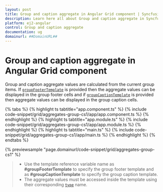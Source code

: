 ```yaml
---
layout: post
title: Group and caption aggregate in Angular Grid component | Syncfusion
description: Learn here all about Group and caption aggregate in Syncfusion Angular Grid component of Syncfusion Essential JS 2 and more.
platform: ej2-angular
control: Group and caption aggregate 
documentation: ug
domainurl: ##DomainURL##
---
```


# Group and caption aggregate in Angular Grid component

Group and caption aggregate values are calculated from the current group items.
If [`groupFooterTemplate`](https://ej2.syncfusion.com/angular/documentation/api/grid/aggregateColumnDirective/#groupfootertemplate) is provided then the aggregate values can be displayed in the group footer cells and if [`groupCaptionTemplate`](https://ej2.syncfusion.com/angular/documentation/api/grid/aggregateColumnDirective/#groupcaptiontemplate) is provided then aggregate values can be displayed in the group caption cells.

{% tabs %}
{% highlight ts tabtitle="app.component.ts" %}
{% include code-snippet/grid/aggregates-group-cs1/app/app.component.ts %}
{% endhighlight %}
{% highlight ts tabtitle="app.module.ts" %}
{% include code-snippet/grid/aggregates-group-cs1/app/app.module.ts %}
{% endhighlight %}
{% highlight ts tabtitle="main.ts" %}
{% include code-snippet/grid/aggregates-group-cs1/app/main.ts %}
{% endhighlight %}
{% endtabs %}
  
{% previewsample "page.domainurl/code-snippet/grid/aggregates-group-cs1" %}

> * Use the template reference variable name as **#groupFooterTemplate** to specify the group footer template and as **#groupCaptionTemplate** to specify the group caption template.
> * The aggregate values must be accessed inside the template using their corresponding [`type`](https://ej2.syncfusion.com/angular/documentation/api/grid/aggregateColumnDirective/#type) name.
